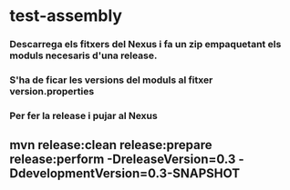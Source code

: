 # test-assembly

### Descarrega els fitxers del Nexus i fa un zip empaquetant els moduls necesaris d'una release.
### S'ha de ficar les versions del moduls al fitxer version.properties

### Per fer la release i pujar al Nexus

mvn release:clean release:prepare release:perform -DreleaseVersion=0.3 -DdevelopmentVersion=0.3-SNAPSHOT
--


